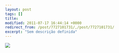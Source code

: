 ```yaml
---
layout: post
tags: []
title: 
modified: 2011-07-17 16:44:14 +0000
redirect_from: /post/7727101731/,/post/7727101731/
excerpt: "Sem descrição definida"
---
```


![](http://40.media.tumblr.com/tumblr_lohl5qvf7F1qma17bo1_1280.png)

